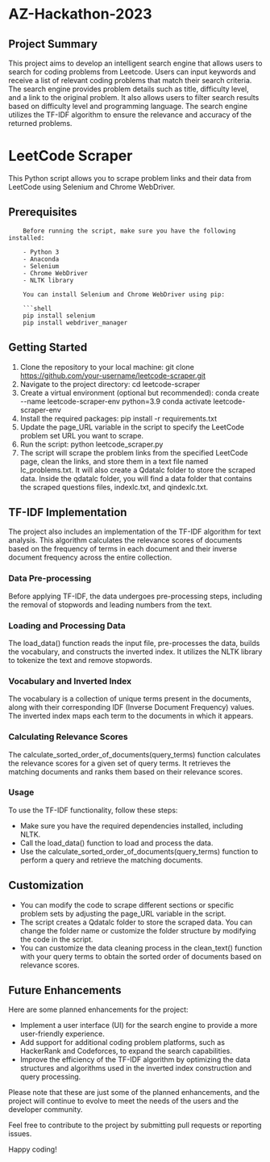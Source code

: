 # AZ-Hackathon-2023

## Project Summary
This project aims to develop an intelligent search engine that allows users to search for coding problems from Leetcode. Users can input keywords and receive a list of relevant coding problems that match their search criteria. The search engine provides problem details such as title, difficulty level, and a link to the original problem. It also allows users to filter search results based on difficulty level and programming language. The search engine utilizes the TF-IDF algorithm to ensure the relevance and accuracy of the returned problems.

# LeetCode Scraper

This Python script allows you to scrape problem links and their data from LeetCode using Selenium and Chrome WebDriver.

## Prerequisites

        Before running the script, make sure you have the following installed:

        - Python 3
        - Anaconda
        - Selenium
        - Chrome WebDriver
        - NLTK library

        You can install Selenium and Chrome WebDriver using pip:

        ```shell
        pip install selenium
        pip install webdriver_manager
        
## Getting Started

1. Clone the repository to your local machine: 
        git clone https://github.com/your-username/leetcode-scraper.git
2. Navigate to the project directory:
        cd leetcode-scraper
3. Create a virtual environment (optional but recommended):
        conda create --name leetcode-scraper-env python=3.9
        conda activate leetcode-scraper-env
4. Install the required packages:
        pip install -r requirements.txt
6. Update the page_URL variable in the script to specify the LeetCode problem set URL you want to scrape.
7. Run the script:
        python leetcode_scraper.py
9. The script will scrape the problem links from the specified LeetCode page, clean the links, and store them in a text file named lc_problems.txt. It will also create a Qdatalc folder to store the scraped data. Inside the qdatalc folder, you will find a data folder that contains the scraped questions files, indexlc.txt, and qindexlc.txt.

## TF-IDF Implementation
The project also includes an implementation of the TF-IDF algorithm for text analysis. This algorithm calculates the relevance scores of documents based on the frequency of terms in each document and their inverse document frequency across the entire collection.

### Data Pre-processing
Before applying TF-IDF, the data undergoes pre-processing steps, including the removal of stopwords and leading numbers from the text.

### Loading and Processing Data
The load_data() function reads the input file, pre-processes the data, builds the vocabulary, and constructs the inverted index. It utilizes the NLTK library to tokenize the text and remove stopwords.

### Vocabulary and Inverted Index
The vocabulary is a collection of unique terms present in the documents, along with their corresponding IDF (Inverse Document Frequency) values. The inverted index maps each term to the documents in which it appears.

### Calculating Relevance Scores
The calculate_sorted_order_of_documents(query_terms) function calculates the relevance scores for a given set of query terms. It retrieves the matching documents and ranks them based on their relevance scores.

### Usage
To use the TF-IDF functionality, follow these steps:

- Make sure you have the required dependencies installed, including NLTK.
- Call the load_data() function to load and process the data.
- Use the calculate_sorted_order_of_documents(query_terms) function to perform a query and retrieve the matching documents.
        
## Customization

- You can modify the code to scrape different sections or specific problem sets by adjusting the page_URL variable in the script.
- The script creates a Qdatalc folder to store the scraped data. You can change the folder name or customize the folder structure by modifying the code in the script.
- You can customize the data cleaning process in the clean_text() function with your query terms to obtain the sorted order of documents based on relevance scores.

## Future Enhancements

Here are some planned enhancements for the project:

- Implement a user interface (UI) for the search engine to provide a more user-friendly experience.
- Add support for additional coding problem platforms, such as HackerRank and Codeforces, to expand the search capabilities.
- Improve the efficiency of the TF-IDF algorithm by optimizing the data structures and algorithms used in the inverted index construction and query processing.

Please note that these are just some of the planned enhancements, and the project will continue to evolve to meet the needs of the users and the developer community.

Feel free to contribute to the project by submitting pull requests or reporting issues.

Happy coding!

